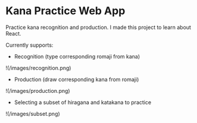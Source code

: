 # Kana Practice Web App

Practice kana recognition and production. I made this project to learn about React.

Currently supports:

- Recognition (type corresponding romaji from kana)

!(/images/recognition.png)

- Production (draw corresponding kana from romaji)

!(/images/production.png)

- Selecting a subset of hiragana and katakana to practice

!(/images/subset.png)
